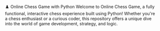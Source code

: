 ♟️ Online Chess Game with Python
Welcome to Online Chess Game, a fully functional, interactive chess experience built using Python! Whether you're a chess enthusiast or a curious coder, this repository offers a unique dive into the world of game development, strategy, and logic.


